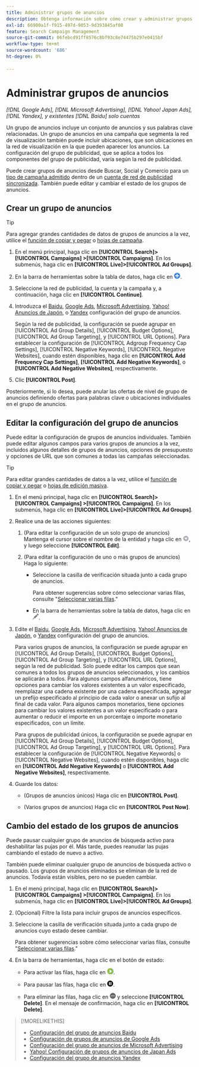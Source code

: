 ```yaml
---
title: Administrar grupos de anuncios
description: Obtenga información sobre cómo crear y administrar grupos de anuncios.
exl-id: 66900a1f-f915-497d-9053-9d393845af08
feature: Search Campaign Management
source-git-commit: 06febcd91ff8576c8bf93c8e74475b297e0415bf
workflow-type: tm+mt
source-wordcount: '686'
ht-degree: 0%

---
```


# Administrar grupos de anuncios

*[!DNL Google Ads], [!DNL Microsoft Advertising], [!DNL Yahoo! Japan Ads], [!DNL Yandex], y existentes [!DNL Baidu] solo cuentas*

Un grupo de anuncios incluye un conjunto de anuncios y sus palabras clave relacionadas. Un grupo de anuncios en una campaña que segmenta la red de visualización también puede incluir ubicaciones, que son ubicaciones en la red de visualización en la que pueden aparecer los anuncios. La configuración del grupo de publicidad, que se aplica a todos los componentes del grupo de publicidad, varía según la red de publicidad.

Puede crear grupos de anuncios desde Buscar, Social y Comercio para un [tipo de campaña admitido](/help/search-social-commerce/introduction/supported-inventory.md) dentro de un [cuenta de red de publicidad sincronizada](/help/search-social-commerce/campaign-management/accounts/ad-network-account-about.md). También puede editar y cambiar el estado de los grupos de anuncios.

## Crear un grupo de anuncios

>[!TIP]
>
>Para agregar grandes cantidades de datos de grupos de anuncios a la vez, utilice el [función de copiar y pegar](/help/search-social-commerce/campaign-management/campaigns/copy-paste.md) o [hojas de campaña](/help/search-social-commerce/campaign-management/bulksheets/bulksheet-about.md).

1. En el menú principal, haga clic en **[!UICONTROL Search]> [!UICONTROL Campaigns] >[!UICONTROL Campaigns]**. En los submenús, haga clic en **[!UICONTROL Live]>[!UICONTROL Ad Groups]**.

1. En la barra de herramientas sobre la tabla de datos, haga clic en ![Crear](/help/search-social-commerce/assets/add.png "Crear").

1. Seleccione la red de publicidad, la cuenta y la campaña y, a continuación, haga clic en **[!UICONTROL Continue]**.

1. Introduzca el [Baidu](/help/search-social-commerce/campaign-management/campaigns/ad-group-settings-baidu.md), [Google Ads](/help/search-social-commerce/campaign-management/campaigns/ad-group-settings-google.md), [Microsoft Advertising](/help/search-social-commerce/campaign-management/campaigns/ad-group-settings-microsoft.md), [Yahoo! Anuncios de Japón](/help/search-social-commerce/campaign-management/campaigns/ad-group-settings-yahoo-japan.md), o [Yandex](/help/search-social-commerce/campaign-management/campaigns/ad-group-settings-yandex.md) configuración del grupo de anuncios.

   Según la red de publicidad, la configuración se puede agrupar en [!UICONTROL Ad Group Details], [!UICONTROL Budget Options], [!UICONTROL Ad Group Targeting], y [!UICONTROL URL Options]. Para establecer la configuración de [!UICONTROL Adgroup Frequency Cap Settings], [!UICONTROL Negative Keywords], [!UICONTROL Negative Websites], cuando estén disponibles, haga clic en **[!UICONTROL Add Frequency Cap Settings]**, **[!UICONTROL Add Negative Keywords]**, o **[!UICONTROL Add Negative Websites]**, respectivamente.

1. Clic **[!UICONTROL Post]**.

Posteriormente, si lo desea, puede anular las ofertas de nivel de grupo de anuncios definiendo ofertas para palabras clave o ubicaciones individuales en el grupo de anuncios.

## Editar la configuración del grupo de anuncios

Puede editar la configuración de grupos de anuncios individuales. También puede editar algunos campos para varios grupos de anuncios a la vez, incluidos algunos detalles de grupos de anuncios, opciones de presupuesto y opciones de URL que son comunes a todas las campañas seleccionadas.

>[!TIP]
>
>Para editar grandes cantidades de datos a la vez, utilice el [función de copiar y pegar](/help/search-social-commerce/campaign-management/campaigns/copy-paste.md) o [hojas de edición masiva](/help/search-social-commerce/campaign-management/bulksheets/bulksheet-about.md).

1. En el menú principal, haga clic en **[!UICONTROL Search]> [!UICONTROL Campaigns] >[!UICONTROL Campaigns]**. En los submenús, haga clic en **[!UICONTROL Live]>[!UICONTROL Ad Groups]**.

1. Realice una de las acciones siguientes:

   1. (Para editar la configuración de un solo grupo de anuncios) Mantenga el cursor sobre el nombre de la entidad y haga clic en ![Icono de menú](/help/search-social-commerce/assets/arrow-dropdown-menu.png "Icono de menú"), y luego seleccione **[!UICONTROL Edit]**.

   1. (Para editar la configuración de uno o más grupos de anuncios) Haga lo siguiente:

      * Seleccione la casilla de verificación situada junto a cada grupo de anuncios.

        Para obtener sugerencias sobre cómo seleccionar varias filas, consulte &quot;[Seleccionar varias filas](/help/search-social-commerce/common-tasks/navigation-editing-selection/multiple-rows-select.md).&quot;

      * En la barra de herramientas sobre la tabla de datos, haga clic en ![Editar](/help/search-social-commerce/assets/edit.png "Editar").

1. Edite el [Baidu](/help/search-social-commerce/campaign-management/campaigns/ad-group-settings-baidu.md), [Google Ads](/help/search-social-commerce/campaign-management/campaigns/ad-group-settings-google.md), [Microsoft Advertising](/help/search-social-commerce/campaign-management/campaigns/ad-group-settings-microsoft.md), [Yahoo! Anuncios de Japón](/help/search-social-commerce/campaign-management/campaigns/ad-group-settings-yahoo-japan.md), o [Yandex](/help/search-social-commerce/campaign-management/campaigns/ad-group-settings-yandex.md) configuración del grupo de anuncios.

   Para varios grupos de anuncios, la configuración se puede agrupar en [!UICONTROL Ad Group Details], [!UICONTROL Budget Options], [!UICONTROL Ad Group Targeting], y [!UICONTROL URL Options], según la red de publicidad. Solo puede editar los campos que sean comunes a todos los grupos de anuncios seleccionados, y los cambios se aplicarán a todos. Para algunos campos alfanuméricos, tiene opciones para cambiar los valores existentes a un valor especificado, reemplazar una cadena existente por una cadena especificada, agregar un prefijo especificado al principio de cada valor o anexar un sufijo al final de cada valor. Para algunos campos monetarios, tiene opciones para cambiar los valores existentes a un valor especificado o para aumentar o reducir el importe en un porcentaje o importe monetario especificados, con un límite.

   Para grupos de publicidad únicos, la configuración se puede agrupar en [!UICONTROL Ad Group Details], [!UICONTROL Budget Options], [!UICONTROL Ad Group Targeting], y [!UICONTROL URL Options]. Para establecer la configuración de [!UICONTROL Negative Keywords] o [!UICONTROL Negative Websites], cuando estén disponibles, haga clic en **[!UICONTROL Add Negative Keywords]** o **[!UICONTROL Add Negative Websites]**, respectivamente.

1. Guarde los datos:

   * (Grupos de anuncios únicos) Haga clic en **[!UICONTROL Post]**.

   * (Varios grupos de anuncios) Haga clic en **[!UICONTROL Post Now]**.

## Cambio del estado de los grupos de anuncios

Puede pausar cualquier grupo de anuncios de búsqueda activo para deshabilitar las pujas por él. Más tarde, puedes reanudar las pujas cambiando el estado de nuevo a activo.

También puede eliminar cualquier grupo de anuncios de búsqueda activo o pausado. Los grupos de anuncios eliminados se eliminan de la red de anuncios. Todavía están visibles, pero no se pueden cambiar.

1. En el menú principal, haga clic en **[!UICONTROL Search]> [!UICONTROL Campaigns] >[!UICONTROL Campaigns]**. En los submenús, haga clic en **[!UICONTROL Live]>[!UICONTROL Ad Groups]**.

1. (Opcional) Filtre la lista para incluir grupos de anuncios específicos.

1. Seleccione la casilla de verificación situada junto a cada grupo de anuncios cuyo estado desee cambiar.

   Para obtener sugerencias sobre cómo seleccionar varias filas, consulte &quot;[Seleccionar varias filas](/help/search-social-commerce/common-tasks/navigation-editing-selection/multiple-rows-select.md).&quot;

1. En la barra de herramientas, haga clic en el botón de estado:
   * Para activar las filas, haga clic en ![Activar](/help/search-social-commerce/assets/activate.png "Activar").

   * Para pausar las filas, haga clic en ![Pausar](/help/search-social-commerce/assets/pause.png "Pausar").

   * Para eliminar las filas, haga clic en ![Más](/help/search-social-commerce/assets/more.png "Más") y seleccione **[!UICONTROL Delete]**. En el mensaje de confirmación, haga clic en **[!UICONTROL Delete]**.

>[!MORELIKETHIS]
>
>* [Configuración del grupo de anuncios Baidu](/help/search-social-commerce/campaign-management/campaigns/ad-group-settings-baidu.md)
>* [Configuración de grupos de anuncios de Google Ads](/help/search-social-commerce/campaign-management/campaigns/ad-group-settings-google.md)
>* [Configuración del grupo de anuncios de Microsoft Advertising](/help/search-social-commerce/campaign-management/campaigns/ad-group-settings-microsoft.md)
>* [Yahoo! Configuración de grupos de anuncios de Japan Ads](/help/search-social-commerce/campaign-management/campaigns/ad-group-settings-yahoo-japan.md)
>* [Configuración del grupo de anuncios Yandex](/help/search-social-commerce/campaign-management/campaigns/ad-group-settings-yandex.md)
